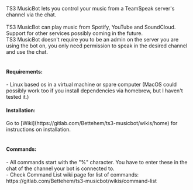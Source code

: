 TS3 MusicBot lets you control your music from a TeamSpeak server's channel via the chat.<br>
<br>
TS3 MusicBot can play music from Spotify, YouTube and SoundCloud. Support for other services possibly coming in the future.<br>
TS3 MusicBot doesn't require you to be an admin on the server you are using the bot on, you only need permission to speak in the desired channel and use the chat.<br>
<br>
<h4>Requirements:</h4>
- Linux based os in a virtual machine or spare computer  (MacOS could possibly work too if you install dependencies via homebrew, but I haven't tested it.)
<br>
<h4>Installation:</h4>
Go to [Wiki](https://gitlab.com/Bettehem/ts3-musicbot/wikis/home) for instructions on installation.<br>
<br>
<h4>Commands:</h4>
- All commands start with the "%" character. You have to enter these in the chat of the channel your bot is connected to.<br>
- Check Command List wiki page for list of commands: https://gitlab.com/Bettehem/ts3-musicbot/wikis/command-list<br>
